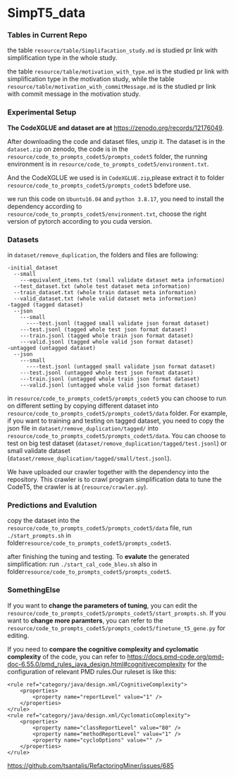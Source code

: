 # SimpT5_data

### Tables in Current Repo
the table ``resource/table/Simplifacation_study.md`` is studied pr link with simplification type in the whole study.

the table ``resource/table/motivation_with_type.md`` is the studied pr link with simplification type in the motivation study, while
the table ``resource/table/motivation_with_commitMessage.md`` is the studied pr link with commit message in the motivation study.





### Experimental Setup
**The CodeXGLUE and dataset are at** <https://zenodo.org/records/12176049>.

After downloading the code and dataset files, unzip it. The dataset is in the ``dataset.zip`` on zenodo,
the code is in the ``resource/code_to_prompts_codet5/prompts_codet5`` folder, the running environment is in ``resource/code_to_prompts_codet5/environment.txt``.

And the CodeXGLUE we used is in ``CodeXGLUE.zip``,please extract it to folder ``resource/code_to_prompts_codet5/prompts_codet5`` bdefore use.

we run this code on ``Ubuntu16.04`` and ``python 3.8.17``, you need to install the dependency according to ``resource/code_to_prompts_codet5/environment.txt``, 
choose the right version of pytorch according to you cuda version.

### Datasets
in ``dataset/remove_duplication``, the folders and files are following:
```
-initial_dataset
  --small
    ---equivalent_items.txt (small validate dataset meta information)
  --test_dataset.txt (whole test dataset meta information)
  --train_dataset.txt (whole train dataset meta information)
  --valid_dataset.txt (whole valid dataset meta information)
-tagged (tagged dataset)
  --json
    ---small
      ----test.jsonl (tagged small validate json format dataset)
    ---test.jsonl (tagged whole test json format dataset)
    ---train.jsonl (tagged whole train json format dataset)
    ---valid.jsonl (tagged whole valid json format dataset)
-untagged (untagged dataset)
  --json
    ---small
      ----test.jsonl (untagged small validate json format dataset)
    ---test.jsonl (untagged whole test json format dataset)
    ---train.jsonl (untagged whole train json format dataset)
    ---valid.jsonl (untagged whole valid json format dataset)
```
in ``resource/code_to_prompts_codet5/prompts_codet5``
you can choose to run on different setting by copying different dataset into ``resource/code_to_prompts_codet5/prompts_codet5/data`` folder.
For example, if you want to training and testing on tagged dataset, you need to copy the json file in ``dataset/remove_duplication/tagged/``
into ``resource/code_to_prompts_codet5/prompts_codet5/data``. You can choose to test on big test dataset (``dataset/remove_duplication/tagged/test.jsonl``) or 
small validate dataset (``dataset/remove_duplication/tagged/small/test.jsonl``).

We have uploaded our crawler together with the dependency into the repository. This crawler is to crawl program simplification data to tune the CodeT5, the crawler is at (``resource/crawler.py``).

### Predictions and Evalution
copy the dataset into the ``resource/code_to_prompts_codet5/prompts_codet5/data`` file, run ``./start_prompts.sh`` in folder``resource/code_to_prompts_codet5/prompts_codet5``.

after finishing the tuning and testing. To **evalute** the generated simplification: run ``./start_cal_code_bleu.sh`` also in folder``resource/code_to_prompts_codet5/prompts_codet5``.



### SomethingElse
If you want to **change the parameters of tuning**, you can edit the ``resource/code_to_prompts_codet5/prompts_codet5/start_prompts.sh``. 
If you want to **change more paramters**, you can refer to the ``resource/code_to_prompts_codet5/prompts_codet5/finetune_t5_gene.py`` for editing.


If you need to **compare the cognitive complexity and cyclomatic complexity** of the code, you can refer to <https://docs.pmd-code.org/pmd-doc-6.55.0/pmd_rules_java_design.html#cognitivecomplexity> for the configuration of relevant PMD rules.Our ruleset is like this:
```
<rule ref="category/java/design.xml/CognitiveComplexity">
    <properties>
        <property name="reportLevel" value="1" />
    </properties>
</rule>
<rule ref="category/java/design.xml/CyclomaticComplexity">
    <properties>
        <property name="classReportLevel" value="80" />
        <property name="methodReportLevel" value="1" />
        <property name="cycloOptions" value="" />
    </properties>
</rule>
```

<https://github.com/tsantalis/RefactoringMiner/issues/685>

